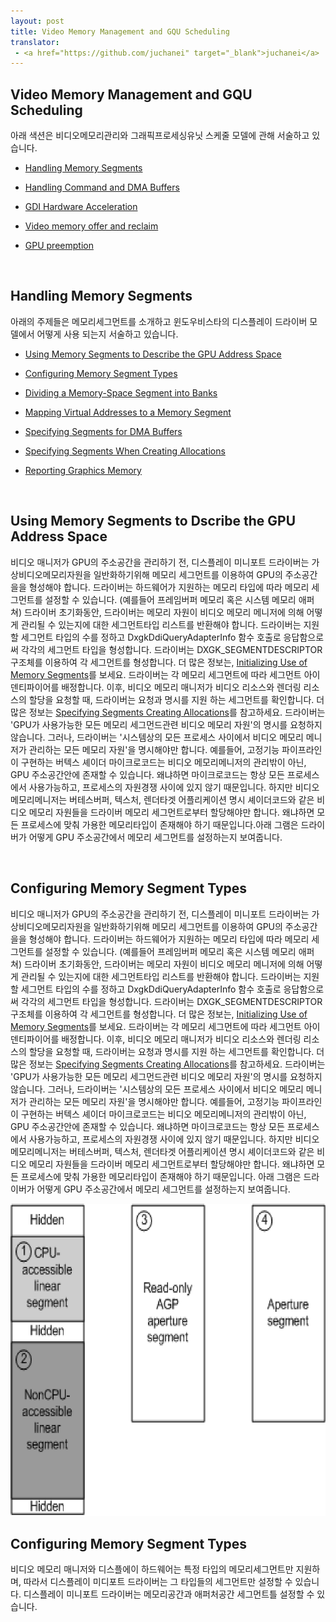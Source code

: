 ```yaml
---
layout: post
title: Video Memory Management and GQU Scheduling
translator:
 - <a href="https://github.com/juchanei" target="_blank">juchanei</a>
---
```


## Video Memory Management and GQU Scheduling
아래 색션은 비디오메모리관리와 그래픽프로세싱유닛 스케줄 모델에 관해 서술하고 있습니다.

* [Handling Memory Segments](https://msdn.microsoft.com/ko-kr/library/windows/hardware/ff567202(v=vs.85).aspx)

* [Handling Command and DMA Buffers](https://msdn.microsoft.com/ko-kr/library/windows/hardware/ff567180(v=vs.85).aspx)

* [GDI Hardware Acceleration](https://msdn.microsoft.com/ko-kr/library/windows/hardware/ff566559(v=vs.85).aspx)

* [Video memory offer and reclaim](https://msdn.microsoft.com/ko-kr/library/windows/hardware/jj552975(v=vs.85).aspx)

* [GPU preemption](https://msdn.microsoft.com/ko-kr/library/windows/hardware/jj553428(v=vs.85).aspx)

<br>

## Handling Memory Segments
아래의 주제들은 메모리세그먼트를 소개하고 윈도우비스타의 디스플레이 드라이버 모델에서 어떻게 사용 되는지 서술하고 있습니다.

* [Using Memory Segments to Describe the GPU Address Space](https://msdn.microsoft.com/ko-kr/library/windows/hardware/ff570136(v=vs.85).aspx)

* [Configuring Memory Segment Types](https://msdn.microsoft.com/ko-kr/library/windows/hardware/ff539581(v=vs.85).aspx)

* [Dividing a Memory-Space Segment into Banks](https://msdn.microsoft.com/ko-kr/library/windows/hardware/ff554078(v=vs.85).aspx)

* [Mapping Virtual Addresses to a Memory Segment](https://msdn.microsoft.com/ko-kr/library/windows/hardware/ff568296(v=vs.85).aspx)

* [Specifying Segments for DMA Buffers](https://msdn.microsoft.com/ko-kr/library/windows/hardware/ff569723(v=vs.85).aspx)

* [Specifying Segments When Creating Allocations](https://msdn.microsoft.com/ko-kr/library/windows/hardware/ff569724(v=vs.85).aspx) 

* [Reporting Graphics Memory](https://msdn.microsoft.com/ko-kr/library/windows/hardware/ff569456(v=vs.85).aspx)

<br>

## Using Memory Segments to Dscribe the GPU Address Space
비디오 매니저가 GPU의 주소공간을 관리하기 전, 디스플레이 미니포트 드라이버는 가상비디오메모리자원을 일반화하기위해 메모리 세그먼트를 이용하여 GPU의 주소공간을을 형성해야 합니다. 
드라이버는 하드웨어가 지원하는 메모리 타입에 따라 메모리 세그먼트를 설정할 수 있습니다. 
(예를들어 프레임버퍼 메모리 혹은 시스템 메모리 애퍼쳐) 드라이버 초기화동안, 드라이버는 메모리 자원이 비디오 메모리 메니저에 의해 어떻게 관리될 수 있는지에 대한 세그먼트타입 리스트를 반환해야 합니다. 
드라이버는 지원할 세그먼트 타입의 수를 정하고 DxgkDdiQueryAdapterInfo 함수 호출로 응답함으로써 각각의 세그먼트 타입을 형성합니다. 
드라이버는 DXGK_SEGMENTDESCRIPTOR 구조체를 이용하여 각 세그먼트를 형성합니다. 더 많은 정보는,  [Initializing Use of Memory Segments](https://msdn.microsoft.com/ko-kr/library/windows/hardware/ff567690(v=vs.85).aspx)를 보세요.
드라이버는 각 메모리 세그먼트에 따라 세그먼트 아이덴티파이어를 배정합니다. 이후, 비디오 메모리 매니저가 비디오 리소스와 렌더링 리소스의 할당을 요청할 때, 드라이버는 요청과 명시를 지원 하는 세그먼트를 확인합니다. 
더 많은 정보는 [Specifying Segments Creating Allocations](https://msdn.microsoft.com/ko-kr/library/windows/hardware/ff569724(v=vs.85).aspx)를 참고하세요.
드라이버는 'GPU가 사용가능한 모든 메모리 세그먼드관련 비디오 메모리 자원'의 명시를 요청하지 않습니다. 그러나, 드라이버는 '시스템상의 모든 프로세스 사이에서 비디오 메모리 메니저가 관리하는 모든 메모리 자원'을 명시해야만 합니다. 
예를들어, 고정기능 파이프라인이 구현하는 버텍스 셰이더 마이크로코드는 비디오 메모리메니저의 관리밖이 아닌, GPU 주소공간안에 존재할 수 있습니다. 왜냐하면 마이크로코드는 항상 모든 프로세스에서 사용가능하고, 프로세스의 자원경쟁 사이에 있지 않기 때문입니다. 
하지만 비디오 메모리메니저는 버테스버퍼, 텍스처, 렌더타겟 어플리케이션 명시 셰이더코드와 같은 비디오 메모리 자원들을 드라이버 메모리 세그먼트로부터 할당해야만 합니다. 왜냐하면 모든 프로세스에 맞춰 가용한 메모리타입이 존재해야 하기 때문입니다.아래 그램은 드라이버가 어떻게 GPU 주소공간에서 메모리 세그먼트를 설정하는지 보여줍니다.

<br>

## Configuring Memory Segment Types
비디오 매니저가 GPU의 주소공간을 관리하기 전, 디스플레이 미니포트 드라이버는 가상비디오메모리자원을 일반화하기위해 메모리 세그먼트를 이용하여 GPU의 주소공간을을 형성해야 합니다. 드라이버는 하드웨어가 지원하는 메모리 타입에 따라 메모리 세그먼트를 설정할 수 있습니다. (예를들어 프레임버퍼 메모리 혹은 시스템 메모리 애퍼쳐)
드라이버 초기화동안, 드라이버는 메모리 자원이 비디오 메모리 메니저에 의해 어떻게 관리될 수 있는지에 대한 세그먼트타입 리스트를 반환해야 합니다. 드라이버는 지원할 세그먼트 타입의 수를 정하고 DxgkDdiQueryAdapterInfo 함수 호출로 응답함으로써 각각의 세그먼트 타입을 형성합니다. 
드라이버는 DXGK_SEGMENTDESCRIPTOR 구조체를 이용하여 각 세그먼트를 형성합니다. 더 많은 정보는,  [Initializing Use of Memory Segments](https://msdn.microsoft.com/ko-kr/library/windows/hardware/ff567690(v=vs.85).aspx)를 보세요.
드라이버는 각 메모리 세그먼트에 따라 세그먼트 아이덴티파이어를 배정합니다. 이후, 비디오 메모리 매니저가 비디오 리소스와 렌더링 리소스의 할당을 요청할 때, 드라이버는 요청과 명시를 지원 하는 세그먼트를 확인합니다. 
더 많은 정보는 [Specifying Segments Creating Allocations](https://msdn.microsoft.com/ko-kr/library/windows/hardware/ff569724(v=vs.85).aspx)를 참고하세요.
드라이버는 'GPU가 사용가능한 모든 메모리 세그먼드관련 비디오 메모리 자원'의 명시를 요청하지 않습니다. 그러나, 드라이버는 '시스템상의 모든 프로세스 사이에서 비디오 메모리 메니저가 관리하는 모든 메모리 자원'을 명시해야만 합니다. 
예를들어, 고정기능 파이프라인이 구현하는 버텍스 셰이더 마이크로코드는 비디오 메모리메니저의 관리밖이 아닌, GPU 주소공간안에 존재할 수 있습니다. 왜냐하면 마이크로코드는 항상 모든 프로세스에서 사용가능하고, 프로세스의 자원경쟁 사이에 있지 않기 때문입니다. 
하지만 비디오 메모리메니저는 버테스버퍼, 텍스처, 렌더타겟 어플리케이션 명시 셰이더코드와 같은 비디오 메모리 자원들을 드라이버 메모리 세그먼트로부터 할당해야만 합니다. 왜냐하면 모든 프로세스에 맞춰 가용한 메모리타입이 존재해야 하기 때문입니다.
아래 그램은 드라이버가 어떻게 GPU 주소공간에서 메모리 세그먼트를 설정하는지 보여줍니다.



<img src="/img/2015/09/29/WDDM01.png" width="700" height="500" />

<br>

## Configuring Memory Segment Types
비디오 메모리 매니저와 디스플에이 하드웨어는 특정 타입의 메모리세그먼트만 지원하며, 따라서 디스플레이 미디포트 드라이버는 그 타입들의 세그먼트만 설정할 수 있습니다. 디스플레이 미니포트 드라이버는 메모리공간과 애퍼처공간 세그먼트틀 설정할 수 있습니다.

